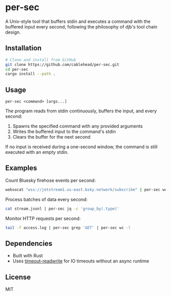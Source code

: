 # per-sec

A Unix-style tool that buffers stdin and executes a command with the buffered input every second, following the philosophy of djb's tool chain design.

## Installation

```bash
# Clone and install from GitHub
git clone https://github.com/cablehead/per-sec.git
cd per-sec
cargo install --path .
```

## Usage

```
per-sec <command> [args...]
```

The program reads from stdin continuously, buffers the input, and every second:
1. Spawns the specified command with any provided arguments
2. Writes the buffered input to the command's stdin
3. Clears the buffer for the next second

If no input is received during a one-second window, the command is still executed with an empty stdin.

## Examples

Count Bluesky firehose events per second:
```bash
websocat "wss://jetstream1.us-east.bsky.network/subscribe" | per-sec wc -l
```

Process batches of data every second:
```bash
cat stream.jsonl | per-sec jq -c 'group_by(.type)'
```

Monitor HTTP requests per second:
```bash
tail -f access.log | per-sec grep 'GET' | per-sec wc -l
```

## Dependencies

- Built with Rust
- Uses [timeout-readwrite](https://github.com/jcreekmore/timeout-readwrite-rs) for IO timeouts without an async runtime

## License

MIT
